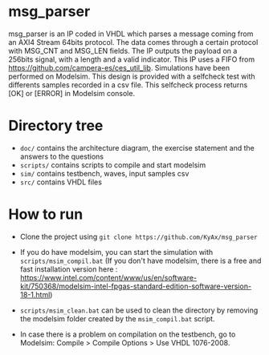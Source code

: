 # msg_parser

msg_parser is an IP coded in VHDL which parses a message coming from an AXI4 Stream 64bits protocol. The data comes through a certain protocol with MSG_CNT and MSG_LEN fields. The IP outputs the payload on a 256bits signal, with a length and a valid indicator. This IP uses a FIFO from https://github.com/campera-es/ces_util_lib. Simulations have been performed on Modelsim.
This design is provided with a selfcheck test with differents samples recorded in a csv file. This selfcheck process returns [OK] or [ERROR] in Modelsim console.

# Directory tree

- `doc/` contains the architecture diagram, the exercise statement and the answers to the questions
- `scripts/` contains scripts to compile and start modelsim
- `sim/` contains testbench, waves, input samples csv
- `src/` contains VHDL files

# How to run

- Clone the project using `git clone https://github.com/KyAx/msg_parser`

- If you do have modelsim, you can start the simulation with `scripts/msim_compil.bat`  (If you don't have modelsim, there is a free and fast installation version here : https://www.intel.com/content/www/us/en/software-kit/750368/modelsim-intel-fpgas-standard-edition-software-version-18-1.html)

- `scripts/msim_clean.bat` can be used to clean the directory by removing the modelsim folder created by the `msim_compil.bat` script.  

- In case there is a problem on compilation on the testbench, go to Modelsim: Compile > Compile Options > Use VHDL 1076-2008. 